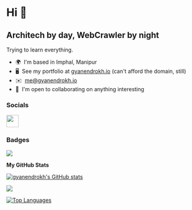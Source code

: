 Hi 👋 
===================================

Architech by day, WebCrawler by night
--------------------------------------

Trying to learn everything.

* 🌍  I'm based in Imphal, Manipur
* 🖥️  See my portfolio at [gyanendrokh.io](https://gyanendrokh.io) (can't afford the domain, still)
* ✉️   [me@gyanendrokh.io](mailto:me@gyanendrokh.io)
* 🤝  I'm open to collaborating on anything interesting


### Socials

<p align="left"> <a href="https://www.github.com/gyanendrokh" target="_blank" rel="noreferrer"><img src="https://raw.githubusercontent.com/danielcranney/readme-generator/main/public/icons/socials/github-dark.svg" width="32" height="32" /></a></p>

### Badges
<a href="https://www.youtube.com/watch?v=dQw4w9WgXcQ&ab_channel=RickAstley" target="_blank" rel="noreferrer"><img src="https://img.shields.io/badge/OnlyFans-00AFF0.svg?style=for-the-badge&logo=OnlyFans&logoColor=white" /></a>

<b>My GitHub Stats</b>

<a href="http://www.github.com/gyanendrokh"><img src="https://github-readme-stats.vercel.app/api?username=gyanendrokh&show_icons=true&hide=&count_private=true&title_color=3382ed&text_color=ffffff&icon_color=0891b2&bg_color=1c1917&hide_border=true&show_icons=true" alt="gyanendrokh's GitHub stats" /></a>

<a href="http://www.github.com/gyanendrokh"><img src="https://github-readme-streak-stats.herokuapp.com/?user=gyanendrokh&stroke=ffffff&background=1c1917&ring=3382ed&fire=3382ed&currStreakNum=ffffff&currStreakLabel=3382ed&sideNums=ffffff&sideLabels=ffffff&dates=ffffff&hide_border=true" /></a>

<a href="https://github.com/gyanendrokh" align="left"><img src="https://github-readme-stats.vercel.app/api/top-langs/?username=gyanendrokh&langs_count=10&title_color=3382ed&text_color=ffffff&icon_color=0891b2&bg_color=1c1917&hide_border=true&locale=en&custom_title=Top%20%Languages" alt="Top Languages" /></a>
